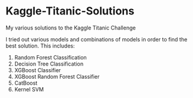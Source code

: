 # Kaggle-Titanic-Solutions
My various solutions to the Kaggle Titanic Challenge

I tried out various models and combinations of models in order to find the best solution. This includes:

1. Random Forest Classification
2. Decision Tree Classification
3. XGBoost Classifier
4. XGBoost Random Forest Classifier
5. CatBoost
6. Kernel SVM
